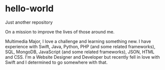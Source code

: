 # hello-world
Just another repository

On a mission to improve the lives of those around me.

Multimedia Major, I love a challenge and learning something new.
I have experience with Swift, Java, Python, PHP (and some related frameworks), SQL, 
MongoDB, JavaScript (and some related frameworks), JSON, HTML and CSS.
I'm a Website Designer and Developer but recently fell in love with Swift and I determined to go somewhere with that.
